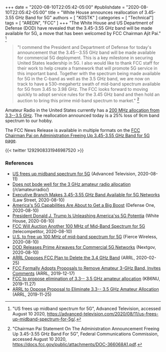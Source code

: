 +++
date = "2020-08-10T22:05:42-05:00"
#publishdate = "2020-08-10T22:05:42-05:00"
title = "White House announces reallocation of 3.45-3.55 GHz Band for 5G"
authors = [ "K0STK" ]
categories = [ "Technical"]
tags = [ "AREDN", "FCC" ]
+++
"The White House and US Department of Defense (DOD) have revealed that the 3.45-3.55 GHz band will be made available for 5G, a move that has been welcomed by FCC Chairman Ajit Pai." [^1]

<!--more-->

[^1]: "US frees up midband spectrum for 5G", Advanced Television, accessed August 10 2020, https://advanced-television.com/2020/08/11/us-frees-up-midband-spectrum-for-5g/.

>"I commend the President and Department of Defense for today's
>announcement that the 3.45--3.55 GHz band will be made available for commercial
>5G deployment.  This is a key milestone in securing United States leadership
>in 5G.  I also would like to thank FCC staff for their work to help create a
>framework that will promote 5G service in this important band.  Together with
>the spectrum being made available for 5G in the C-band as well as the 3.5 GHz
>band, we are now on track to have a 530-megahertz swath of mid-band spectrum
>available for 5G from 3.45 to 3.98 GHz.  The FCC looks forward to moving
>quickly to adopt service rules for the 3.45 GHz band and then hold an auction
>to bring this prime mid-band spectrum to market." [^2]

[^2]: "Chairman Pai Statement On The Administration Announcement Freeing Up 3.45-3.55 GHz Band For 5G", Federal Communications Commission, accessed August 10 2020, https://docs.fcc.gov/public/attachments/DOC-366068A1.pdf.

Amateur Radio in the United States currently has a 
[200 MHz allocation from 3.3--3.5 GHz](http://www.arrl.org/frequency-allocations).
The reallocation announced today is a 25% loss of 9cm band spectrum to our
hobby.

The FCC News Release is available in multiple formats on the [FCC Chairman Pai on Administration Freeing Up 3.45-3.55 GHz Band for 5G page](https://www.fcc.gov/document/chairman-pai-administration-freeing-345-355-ghz-band-5g).

{{< twitter 1292908331946987520 >}}

### References

* [US frees up midband spectrum for 5G](https://advanced-television.com/2020/08/11/us-frees-up-midband-spectrum-for-5g/) (Advanced Television, 2020-08-11)
* [Does not bode well for the 3 GHz amateur radio allocation](https://old.reddit.com/r/amateurradio/comments/i7g5ip/does_not_bode_well_for_the_3_ghz_amateur_radio/) (/r/amateurradio/)
* [Executive Branch Makes 3.45-3.55 GHz Band Available for 5G Networks](https://lawstreetmedia.com/tech/tech-policy/executive-branch-makes-3-45-3-55-ghz-band-available-for-5g-networks/) (Law Street, 2020-08-10)
* [America's 5G Capabilities Are About to Get a Big Boost](https://www.defenseone.com/technology/2020/08/americas-5g-capabilities-are-about-get-big-boost/167595/) (Defense One, 2020-08-10)
* [President Donald J. Trump Is Unleashing America'ss 5G Potentia](https://www.whitehouse.gov/briefings-statements/president-donald-j-trump-unleashing-americas-5g-potential/) (White House, 2020-08-10)
* [FCC Will Auction Another 100 MHz of Mid-Band Spectrum for 5G](https://www.telecompetitor.com/fcc-will-auction-another-100-mhz-of-mid-band-spectrum-for-5g/) (telecompetitor, 2020-08-10)
* [U.S. to free up 100 MHz of mid-band spectrum for 5G](https://www.fiercewireless.com/5g/u-s-to-free-up-100-mhz-mid-band-spectrum-for-5g) (Fierce Wireless, 2020-08-10)
* [DOD Releases Prime Airwaves for Commercial 5G Networks](https://www.nextgov.com/emerging-tech/2020/08/dod-releases-prime-airwaves-commercial-5g-networks/167594/) (Nextgov, 2020-08-10)
* [ARRL Opposes FCC Plan to Delete the 3.4 GHz Band](http://www.arrl.org/news/view/arrl-opposes-fcc-plan-to-delete-the-3-4-ghz-band) (ARRL, 2020-02-25)
* [FCC Formally Adopts Proposals to Remove Amateur 3-GHz Band, Invites Comments](http://www.arrl.org/news/view/fcc-formally-adopts-proposals-to-remove-amateur-3-ghz-band-invites-comments) (ARRL, 2019-12-17)
* [FCC to propose elimination of 3.3-- 3.5 GHz amateur allocation](https://www.kb6nu.com/fcc-to-propose-elimination-of-3-3-3-5-ghz-amateur-allocation/) (KB6NU, 2019-11.27)
* [ARRL to Oppose Proposal to Eliminate 3.3-- 3.5 GHz Amateur Allocation](http://www.arrl.org/news/arrl-to-oppose-proposal-to-eliminate-3-3-3-5-ghz-amateur-allocation) (ARRL, 2019-11-25)

